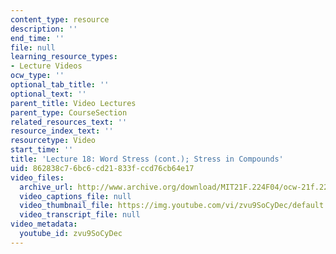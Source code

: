 ```yaml
---
content_type: resource
description: ''
end_time: ''
file: null
learning_resource_types:
- Lecture Videos
ocw_type: ''
optional_tab_title: ''
optional_text: ''
parent_title: Video Lectures
parent_type: CourseSection
related_resources_text: ''
resource_index_text: ''
resourcetype: Video
start_time: ''
title: 'Lecture 18: Word Stress (cont.); Stress in Compounds'
uid: 862838c7-6bc6-cd21-833f-ccd76cb64e17
video_files:
  archive_url: http://www.archive.org/download/MIT21F.224F04/ocw-21f.224-09nov2004-220k.mp4
  video_captions_file: null
  video_thumbnail_file: https://img.youtube.com/vi/zvu9SoCyDec/default.jpg
  video_transcript_file: null
video_metadata:
  youtube_id: zvu9SoCyDec
---
```

